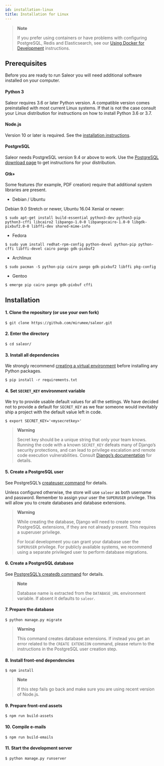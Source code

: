 ```yaml
---
id: installation-linux
title: Installation for Linux
---
```


> **Note**
> 
> If you prefer using containers or have problems with configuring PostgreSQL, Redis and Elasticsearch, see our [Using Docker for Development](customization/docker.md) instructions.


## Prerequisites

Before you are ready to run Saleor you will need additional software installed on your computer.


#### Python 3

Saleor requires 3.6  or later Python version. A compatible version comes preinstalled with most current Linux systems. If that is not the case consult your Linux distribution for instructions on how to install Python 3.6 or 3.7.


#### Node.js

Version 10 or later is required. See the [installation instructions](https://nodejs.org/en/download/package-manager/).


#### PostgreSQL

Saleor needs PostgreSQL version 9.4 or above to work. Use the [PostgreSQL download page](https://www.postgresql.org/download/) to get instructions for your distribution.


#### Gtk+

Some features (for example, PDF creation) require that additional system libraries are present.


* Debian / Ubuntu

Debian 9.0 Stretch or newer, Ubuntu 16.04 Xenial or newer:

```console
$ sudo apt-get install build-essential python3-dev python3-pip python3-cffi libcairo2 libpango-1.0-0 libpangocairo-1.0-0 libgdk-pixbuf2.0-0 libffi-dev shared-mime-info
```


* Fedora

```console
$ sudo yum install redhat-rpm-config python-devel python-pip python-cffi libffi-devel cairo pango gdk-pixbuf2
```


* Archlinux

```console
$ sudo pacman -S python-pip cairo pango gdk-pixbuf2 libffi pkg-config
```


* Gentoo

```console
$ emerge pip cairo pango gdk-pixbuf cffi
```


## Installation

#### 1. Clone the repository (or use your own fork)

```console
$ git clone https://github.com/mirumee/saleor.git
```

#### 2. Enter the directory

```console
$ cd saleor/
```


#### 3. Install all dependencies

We strongly recommend [creating a virtual environment](https://docs.python.org/3/tutorial/venv.html) before installing any Python packages.

```console
$ pip install -r requirements.txt
```


#### 4. Set `SECRET_KEY` environment variable

We try to provide usable default values for all the settings. We have decided not to provide a default for `SECRET_KEY` as we fear someone would inevitably ship a project with the default value left in code.

```console
$ export SECRET_KEY='<mysecretkey>'
```

> **Warning**
>
> Secret key should be a unique string that only your team knows. Running the code with a known `SECRET_KEY` defeats many of Django’s security protections, and can lead to privilege escalation and remote code execution vulnerabilities. Consult [Django’s documentation](https://docs.djangoproject.com/en/1.11/ref/settings/#secret-key) for details.


#### 5. Create a PostgreSQL user

See PostgreSQL’s [createuser command](https://www.postgresql.org/docs/current/static/app-createuser.html) for details.

Unless configured otherwise, the store will use `saleor` as both username and password. Remember to assign your user the `SUPERUSER` privilege. This will allow you to create databases and database extensions.

> **Warning**
>
> While creating the database, Django will need to create some PostgreSQL extensions, if they are not already present. This requires a superuser privilege.
>
> For local development you can grant your database user the `SUPERUSER` privilege. For publicly available systems, we recommend using a separate privileged user to perform database migrations.


#### 6. Create a PostgreSQL database

See [PostgreSQL’s createdb command](https://www.postgresql.org/docs/current/static/app-createdb.html) for details.

> **Note**
>
> Database name is extracted from the `DATABASE_URL` environment variable. If absent it defaults to `saleor`.


#### 7. Prepare the database

```console
$ python manage.py migrate
```

> **Warning**
>
> This command creates database extensions. If instead you get an error related to the `CREATE EXTENSION` command, please return to the instructions in the PostgreSQL user creation step.


#### 8. Install front-end dependencies

```console
$ npm install
```

> **Note**
>
> If this step fails go back and make sure you are using recent version of Node.js.

#### 9. Prepare front-end assets

```console
$ npm run build-assets
```


#### 10. Compile e-mails

```console
$ npm run build-emails
```


#### 11. Start the development server

```console
$ python manage.py runserver
```